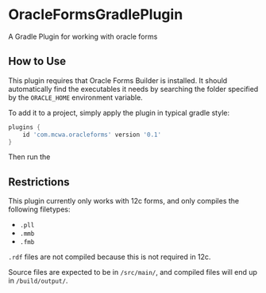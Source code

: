 # OracleFormsGradlePlugin

A Gradle Plugin for working with oracle forms

## How to Use

This plugin requires that Oracle Forms Builder is installed.
It should automatically find the executables it needs by searching 
the folder specified by the `ORACLE_HOME` environment variable.

To add it to a project, simply apply the plugin in typical gradle style:

```groovy
plugins {
    id 'com.mcwa.oracleforms' version '0.1'
}
```

Then run the 

## Restrictions

This plugin currently only works with 12c forms, and only 
compiles the following filetypes:

- `.pll`
- `.mmb`
- `.fmb`

`.rdf` files are not compiled because this is not required in 12c.

Source files are expected to be in `/src/main/`, and compiled files will 
end up in `/build/output/`.
